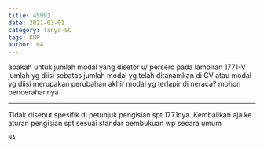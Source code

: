```yaml
---
title: 45991
date: 2021-03-01
category: Tanya-SC
tags: KUP
author: NA
---
```


apakah untuk jumlah modal yang disetor u/ persero pada lampiran 1771-V jumlah yg diisi sebatas jumlah modal yg telah ditanamkan di CV atau modal yg diisi merupakan perubahan akhir modal yg terlapir di neraca? mohon pencerahannya

---

Tidak disebut spesifik di petunjuk pengisian spt 1771nya. Kembalikan aja ke aturan pengisian spt sesuai standar pembukuan wp secara umum

`NA`
